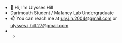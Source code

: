 - 👋 Hi, I’m Ulysses Hill
- Dartmouth Student / Malaney Lab Undergraduate
- 📫 You can reach me at uly.j.h.2004@gmail.com or ulysses.j.hill.27@gmail.com
- -

<!---
UlyssesH23/UlyssesH23 is a ✨ special ✨ repository because its `README.md` (this file) appears on your GitHub profile.
You can click the Preview link to take a look at your changes.
--->
